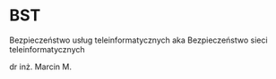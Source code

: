 # BST
Bezpieczeństwo usług teleinformatycznych aka Bezpieczeństwo sieci teleinformatycznych

dr inż. Marcin M.
